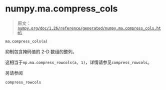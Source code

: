 # numpy.ma.compress_cols

> 原文：[`numpy.org/doc/1.26/reference/generated/numpy.ma.compress_cols.html`](https://numpy.org/doc/1.26/reference/generated/numpy.ma.compress_cols.html)

```py
ma.compress_cols(a)
```

抑制包含掩码值的 2-D 数组的整列。

这相当于`np.ma.compress_rowcols(a, 1)`，详情请参见`compress_rowcols`。

另请参阅

`compress_rowcols`
